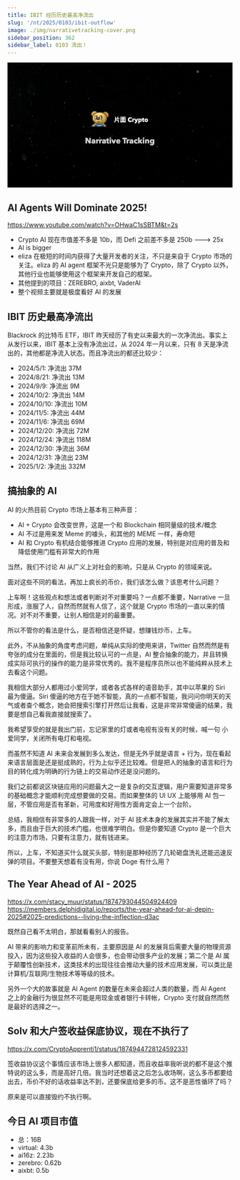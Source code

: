 ```yaml
---
title: IBIT 经历历史最高净流出
slug: '/nt/2025/0103/ibit-outflow'
image: ./img/narrativetracking-cover.png
sidebar_position: 362
sidebar_label: 0103 流出！
---
```


![Narrative Tracking](./img/narrativetracking-cover.png "Narrative Tracking")

## AI Agents Will Dominate 2025!

https://www.youtube.com/watch?v=OHwaC1sSBTM&t=2s

- Crypto AI 现在市值差不多是 10b，而 Defi 之前差不多是 250b ---> 25x
- AI is bigger
- eliza 在极短的时间内获得了大量开发者的关注，不只是来自于 Crypto 市场的关注。eliza 的 AI agent 框架不光只是能够为了 Crypto，除了 Crypto 以外，其他行业也能够使用这个框架来开发自己的框架。
- 其他提到的项目：ZEREBRO, aixbt, VaderAI
- 整个视频主要就是极度看好 AI 的发展

## IBIT 历史最高净流出

Blackrock 的比特币 ETF，IBIT 昨天经历了有史以来最大的一次净流出。事实上从发行以来，IBIT 基本上没有净流出过，从 2024 年一月以来，只有 8 天是净流出的，其他都是净流入状态。而且净流出的都还比较少：
- 2024/5/1: 净流出 37M
- 2024/8/21: 净流出 13M
- 2024/9/9: 净流出 9M
- 2024/10/2: 净流出 14M
- 2024/10/10: 净流出 10M
- 2024/11/5: 净流出 44M
- 2024/11/6: 净流出 69M
- 2024/12/20: 净流出 72M
- 2024/12/24: 净流出 118M
- 2024/12/30: 净流出 36M
- 2024/12/31: 净流出 23M
- 2025/1/2: 净流出 332M


## 搞抽象的 AI

AI 的火热目前 Crypto 市场上基本有三种声音：

- AI + Crypto 会改变世界，这是一个和 Blockchain 相同量级的技术/概念
- AI 不过是用来发 Meme 的噱头，和其他的 MEME 一样，寿命短
- AI 和 Crypto 有机结合能够推进 Crypto 应用的发展，特别是对应用的普及和降低使用门槛有非常大的作用

当然，我们不讨论 AI 从广义上对社会的影响，只是从 Crypto 的领域来说。

面对这些不同的看法，再加上疯长的币价，我们该怎么做？该思考什么问题？

上车啊！这些观点和想法或者判断对不对重要吗？一点都不重要，Narrative 一旦形成，涨服了人，自然而然就有人信了，这个就是 Crypto 市场的一直以来的情况。对不对不重要，让别人相信是对的最重要。

所以不管你的看法是什么，是否相信还是怀疑，想赚钱炒币，上车。

此外，不从抽象的角度考虑问题，单纯从实际的使用来讲，Twitter 自然而然是有夸张的成分在里面的，但是我比较认可的一点是，AI 整合抽象的能力，并且转换成实际可执行的操作的能力是非常优秀的。我不是程序员所以也不能纯粹从技术上去看这个问题。

我相信大部分人都用过小爱同学，或者各式各样的语音助手，其中以苹果的 Siri 最为傻逼。Siri 傻逼的地方在于她不智能，真的一点都不智能，我问问你明天的天气或者查个概念，她会把搜索引擎打开然后让我看，这是非常非常傻逼的结果，我要是想自己看我直接就搜索了。

我希望享受的就是我出门前，忘记家里的灯或者电视有没有关的时候，喊一句 小爱同学，关闭所有电灯和电视。

而虽然不知道 AI 未来会发展到多么发达，但是无外乎就是语言 + 行为，现在看起来语言层面是还是挺成熟的，行为上似乎还比较难。但是把人的抽象的语言和行为目的转化成为明确的行为链上的交易动作还是没问题的。

我们之前都说区块链应用的问题最大之一是复杂的交互逻辑，用户需要知道非常多的基础概念才能顺利完成想要做的交易。而如果整体的 UI UX 上能够用 AI 包一层，不管应用是否有革新，可用度和好用性方面肯定会上一个台阶。

总结，我相信有非常多的人跟我一样，对于 AI 技术本身的发展其实并不能了解太多，而且由于巨大的技术门槛，也很难学明白。但是你要知道 Crypto 是一个巨大的注意力市场，只要有注意力，就有钱进来。

所以，上车，不知道买什么就买头部，特别是那种经历了几轮砸盘洗礼还能迅速反弹的项目。不要整天想着有没有用，你说 Doge 有什么用？

## The Year Ahead of AI - 2025

https://x.com/stacy_muur/status/1874793044504924409
https://members.delphidigital.io/reports/the-year-ahead-for-ai-depin-2025#2025-predictions--living-the-inflection-d3ac

既然自己看不太明白，那就看看别人的报告。

AI 带来的影响力和变革前所未有，主要原因是 AI 的发展背后需要大量的物理资源投入，因为这些投入收益的人会很多，也会带动很多产业的发展；第二个是 AI 属于颠覆性创新技术，这类技术的出现往往会推动大量的技术应用发展，可以类比是计算机/互联网/生物技术等等级的技术。

另外一个大的故事就是 AI Agent 的数量在未来会超过人类的数量，而 AI Agent 之上的金融行为很显然不可能是用现金或者银行卡转帐，Crypto 支付就自然而然是最好的选择之一。


## Solv 和大户签收益保底协议，现在不执行了

https://x.com/CryptoApprenti1/status/1874944728124592331

签收益协议这个事情应该市场上很多人都知道，而且收益率我听说的都不是这个推特说的这么多，而是高好几倍。我当时还想着这之后怎么收场啊，这么多币都要给出去，币价不好的话收益率达不到，还要保底给更多的币。这不是恶性循环了吗？

原来是可以直接毁约不执行啊。


## 今日 AI 项目市值
- 总：16B
- virtual: 4.3b
- ai16z: 2.23b
- zerebro: 0.62b
- aixbt: 0.5b


